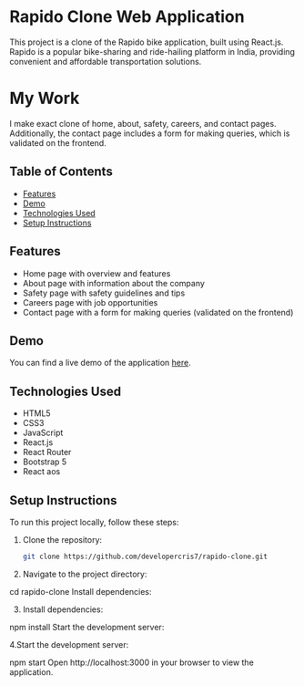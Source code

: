 # Rapido Clone Web Application

This project is a clone of the Rapido bike application, built using React.js. Rapido is a popular bike-sharing and ride-hailing platform in India, providing convenient and affordable transportation solutions.

# My Work

I make exact clone of  home, about, safety, careers, and contact pages. Additionally, the contact page includes a form for making queries, which is validated on the frontend.

## Table of Contents

- [Features](#features)
- [Demo](#demo)
- [Technologies Used](#technologies-used)
- [Setup Instructions](#setup-instructions)

## Features

- Home page with overview and features
- About page with information about the company
- Safety page with safety guidelines and tips
- Careers page with job opportunities
- Contact page with a form for making queries (validated on the frontend)

## Demo

You can find a live demo of the application [here](https://rapido-clone-cris.netlify.app/safety).

## Technologies Used

- HTML5
- CSS3
- JavaScript
- React.js
- React Router
- Bootstrap 5
- React aos


## Setup Instructions

To run this project locally, follow these steps:

1. Clone the repository:

   ```bash
   git clone https://github.com/developercris7/rapido-clone.git

2. Navigate to the project directory:

cd rapido-clone
Install dependencies:

3. Install dependencies:

npm install
Start the development server:

4.Start the development server:

npm start
Open http://localhost:3000 in your browser to view the application.
